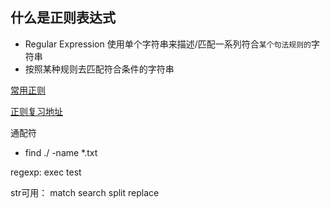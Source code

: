 ## 什么是正则表达式
+ Regular Expression 使用单个字符串来描述/匹配一系列符合`某个句法规则的`字符串 
+ 按照某种规则去匹配符合条件的字符串



[常用正则](https://any86.github.io/any-rule/)

[正则复习地址](https://www.imooc.com/video/12538)



通配符
+ find ./ -name *.txt



regexp:
exec
test



str可用：
match
search
split
replace
